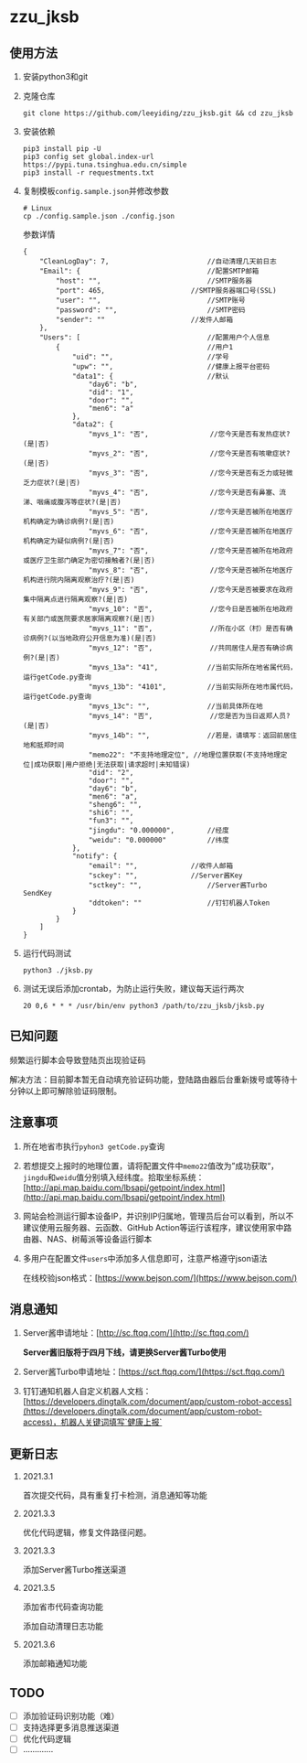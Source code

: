 # zzu_jksb
## 使用方法

1. 安装python3和git

2. 克隆仓库

   ```
   git clone https://github.com/leeyiding/zzu_jksb.git && cd zzu_jksb
   ```

3. 安装依赖

   ```
   pip3 install pip -U
   pip3 config set global.index-url https://pypi.tuna.tsinghua.edu.cn/simple
   pip3 install -r requestments.txt
   ```

4. 复制模板`config.sample.json`并修改参数

   ```
   # Linux
   cp ./config.sample.json ./config.json
   ```
   
   参数详情

   ```
   {
       "CleanLogDay": 7,						//自动清理几天前日志
       "Email": {								//配置SMTP邮箱
           "host": "",							//SMTP服务器
           "port": 465,						//SMTP服务器端口号(SSL)
           "user": "",							//SMTP账号
           "password": "",						//SMTP密码
           "sender": ""						//发件人邮箱 
       },
       "Users": [								//配置用户个人信息
           {									//用户1
               "uid": "",						//学号
               "upw": "",						//健康上报平台密码
               "data1": {						//默认
                   "day6": "b",
                   "did": "1",
                   "door": "",
                   "men6": "a"
               },
               "data2": {				
                   "myvs_1": "否",				//您今天是否有发热症状?(是|否)
                   "myvs_2": "否",				//您今天是否有咳嗽症状?(是|否)
                   "myvs_3": "否",				//您今天是否有乏力或轻微乏力症状?(是|否)
                   "myvs_4": "否",				//您今天是否有鼻塞、流涕、咽痛或腹泻等症状?(是|否)
                   "myvs_5": "否",				//您今天是否被所在地医疗机构确定为确诊病例?(是|否)
                   "myvs_6": "否",				//您今天是否被所在地医疗机构确定为疑似病例?(是|否)
                   "myvs_7": "否",				//您今天是否被所在地政府或医疗卫生部门确定为密切接触者?(是|否)
                   "myvs_8": "否",				//您今天是否被所在地医疗机构进行院内隔离观察治疗?(是|否)
                   "myvs_9": "否",				//您今天是否被要求在政府集中隔离点进行隔离观察?(是|否)
                   "myvs_10": "否",				//您今日是否被所在地政府有关部门或医院要求居家隔离观察?(是|否)
                   "myvs_11": "否",				//所在小区（村）是否有确诊病例?(以当地政府公开信息为准)(是|否)
                   "myvs_12": "否",				//共同居住人是否有确诊病例?(是|否)
                   "myvs_13a": "41",			//当前实际所在地省属代码，运行getCode.py查询
                   "myvs_13b": "4101",			//当前实际所在地市属代码，运行getCode.py查询
                   "myvs_13c": "",				//当前具体所在地
                   "myvs_14": "否",				//您是否为当日返郑人员?(是|否)
                   "myvs_14b": "",				//若是，请填写：返回前居住地和抵郑时间
                   "memo22": "不支持地理定位",	//地理位置获取(不支持地理定位|成功获取|用户拒绝|无法获取|请求超时|未知错误)
                   "did": "2",
                   "door": "",
                   "day6": "b",
                   "men6": "a",
                   "sheng6": "",
                   "shi6": "",
                   "fun3": "",
                   "jingdu": "0.000000",		//经度
                   "weidu": "0.000000"			//纬度
               },
               "notify": {
                   "email": "",				//收件人邮箱
                   "sckey": "",				//Server酱Key
                   "sctkey": "",				//Server酱Turbo SendKey
                   "ddtoken": ""				//钉钉机器人Token
               }
           }
       ]
   }
   ```
   
5. 运行代码测试

   ```
   python3 ./jksb.py
   ```

6. 测试无误后添加crontab，为防止运行失败，建议每天运行两次

   ```
   20 0,6 * * * /usr/bin/env python3 /path/to/zzu_jksb/jksb.py
   ```

## 已知问题

频繁运行脚本会导致登陆页出现验证码

解决方法：目前脚本暂无自动填充验证码功能，登陆路由器后台重新拨号或等待十分钟以上即可解除验证码限制。

## 注意事项

1. 所在地省市执行`pyhon3 getCode.py`查询

2. 若想提交上报时的地理位置，请将配置文件中`memo22`值改为”成功获取“，`jingdu`和`weidu`值分别填入经纬度。拾取坐标系统：[http://api.map.baidu.com/lbsapi/getpoint/index.html](http://api.map.baidu.com/lbsapi/getpoint/index.html)

3. 网站会检测运行脚本设备IP，并识别IP归属地，管理员后台可以看到，所以不建议使用云服务器、云函数、GitHub Action等运行该程序，建议使用家中路由器、NAS、树莓派等设备运行脚本

4. 多用户在配置文件`users`中添加多人信息即可，注意严格遵守json语法

   在线校验json格式：[https://www.bejson.com/](https://www.bejson.com/)

## 消息通知

1. Server酱申请地址：[http://sc.ftqq.com/](http://sc.ftqq.com/)

   **Server酱旧版将于四月下线，请更换Server酱Turbo使用**

2. Server酱Turbo申请地址：[https://sct.ftqq.com/](https://sct.ftqq.com/)

3. 钉钉通知机器人自定义机器人文档：[https://developers.dingtalk.com/document/app/custom-robot-access](https://developers.dingtalk.com/document/app/custom-robot-access)，机器人关键词填写`健康上报`

## 更新日志

1. 2021.3.1

   首次提交代码，具有重复打卡检测，消息通知等功能
   
2. 2021.3.3

   优化代码逻辑，修复文件路径问题。
   
3. 2021.3.3

   添加Server酱Turbo推送渠道
   
4. 2021.3.5

   添加省市代码查询功能
   
   添加自动清理日志功能
   
5. 2021.3.6

   添加邮箱通知功能

## TODO

- [ ] 添加验证码识别功能（难）
- [ ] 支持选择更多消息推送渠道
- [ ] 优化代码逻辑
- [ ] .............
